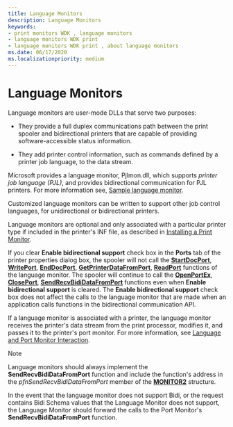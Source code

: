 ```yaml
---
title: Language Monitors
description: Language Monitors
keywords:
- print monitors WDK , language monitors
- language monitors WDK print
- language monitors WDK print , about language monitors
ms.date: 06/17/2020
ms.localizationpriority: medium
---
```


# Language Monitors

Language monitors are user-mode DLLs that serve two purposes:

- They provide a full duplex communications path between the print spooler and bidirectional printers that are capable of providing software-accessible status information.

- They add printer control information, such as commands defined by a printer job language, to the data stream.

Microsoft provides a language monitor, Pjlmon.dll, which supports *printer job language (PJL)*, and provides bidirectional communication for PJL printers. For more information see, [Sample language monitor](sample-language-monitor.md).

Customized language monitors can be written to support other job control languages, for unidirectional or bidirectional printers.

Language monitors are optional and only associated with a particular printer type if included in the printer's INF file, as described in [Installing a Print Monitor](installing-a-print-monitor.md).

If you clear **Enable bidirectional support** check box in the **Ports** tab of the printer properties dialog box, the spooler will not call the [**StartDocPort**](/previous-versions/ff562710(v=vs.85)), [**WritePort**](/windows-hardware/drivers/ddi/winsplp/nf-winsplp-writeport), [**EndDocPort**](/previous-versions/ff548742(v=vs.85)), [**GetPrinterDataFromPort**](/previous-versions/ff550506(v=vs.85)), [**ReadPort**](/windows-hardware/drivers/ddi/winsplp/nf-winsplp-readport) functions of the language monitor. The spooler will continue to call the [**OpenPortEx**](/previous-versions/ff559596(v=vs.85)), [**ClosePort**](/windows-hardware/drivers/ddi/winsplp/nf-winsplp-closeport), [**SendRecvBidiDataFromPort**](/previous-versions/ff562071(v=vs.85)) functions even when **Enable bidirectional support** is cleared. The **Enable bidirectional support** check box does not affect the calls to the language monitor that are made when an application calls functions in the bidirectional communication API.

If a language monitor is associated with a printer, the language monitor receives the printer's data stream from the print processor, modifies it, and passes it to the printer's port monitor. For more information, see [Language and Port Monitor Interaction](language-and-port-monitor-interaction.md).

> [!NOTE]
> Language monitors should always implement the **SendRecvBidiDataFromPort** function and include the function's address in the *pfnSendRecvBidiDataFromPort* member of the [**MONITOR2**](/windows-hardware/drivers/ddi/winsplp/ns-winsplp-_monitor2) structure.

In the event that the language monitor does not support Bidi, or the request contains Bidi Schema values that the Language Monitor does not support, the Language Monitor should forward the calls to the Port Monitor's **SendRecvBidiDataFromPort** function.
